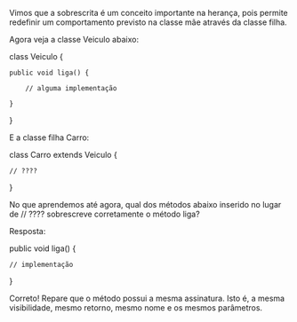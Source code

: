 Vimos que a sobrescrita é um conceito importante na herança, pois permite redefinir um comportamento previsto na classe mãe através da classe filha.

Agora veja a classe Veiculo abaixo:

class Veiculo {

    public void liga() {

        // alguma implementação

    }

}


E a classe filha Carro:

class Carro extends Veiculo {

    // ????

}


No que aprendemos até agora, qual dos métodos abaixo inserido no lugar de // ???? sobrescreve corretamente o método liga?


Resposta:

public void liga() {

    // implementação

}

Correto! Repare que o método possui a mesma assinatura. Isto é, a mesma visibilidade, mesmo retorno, mesmo nome e os mesmos parâmetros.